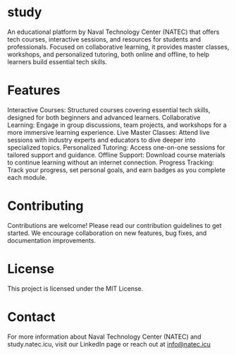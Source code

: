# study
An educational platform by Naval Technology Center (NATEC) that offers tech courses, interactive sessions, and resources for students and professionals. Focused on collaborative learning, it provides master classes, workshops, and personalized tutoring, both online and offline, to help learners build essential tech skills.

# Features
Interactive Courses: Structured courses covering essential tech skills, designed for both beginners and advanced learners.
Collaborative Learning: Engage in group discussions, team projects, and workshops for a more immersive learning experience.
Live Master Classes: Attend live sessions with industry experts and educators to dive deeper into specialized topics.
Personalized Tutoring: Access one-on-one sessions for tailored support and guidance.
Offline Support: Download course materials to continue learning without an internet connection.
Progress Tracking: Track your progress, set personal goals, and earn badges as you complete each module.

# Contributing
Contributions are welcome! Please read our contribution guidelines to get started. We encourage collaboration on new features, bug fixes, and documentation improvements.

# License
This project is licensed under the MIT License.

# Contact
For more information about Naval Technology Center (NATEC) and study.natec.icu, visit our LinkedIn page or reach out at info@natec.icu

